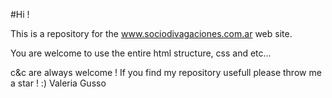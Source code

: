 #Hi !

This is a repository for the www.sociodivagaciones.com.ar web site.

You are welcome to use the entire html structure, css and etc...

c&c are always welcome !
If you find my repository usefull please throw me a star ! :)
Valeria Gusso
